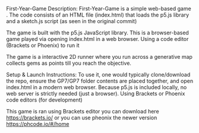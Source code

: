 First-Year-Game
Description: First-Year-Game is a simple web-based game . The code consists of an HTML file (index.html) that loads the p5.js library and a sketch.js script (as seen in the original commit)

The game is built with the p5.js JavaScript library. This is a browser-based game played via opening index.html in a web browser. Using a code editor (Brackets or Phoenix) to run it

The game is a interactive 2D runner where you run across a generative map collects gems as points till you reach the objective.

Setup & Launch Instructions: To use it, one would typically clone/download the repo, ensure the GP7/GP7 folder contents are placed together, and open index.html in a modern web browser. Because p5.js is included locally, no web server is strictly needed (just a browser). Using Brackets or Phoenix code editors (for development)

This game is ran using Brackets editor you can download here https://brackets.io/ or you can use pheonix the newer version https://phcode.io/#/home
